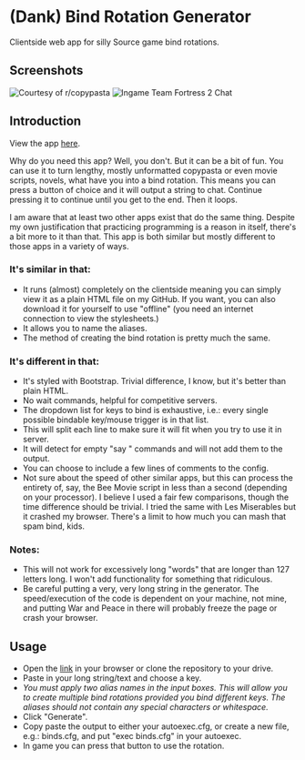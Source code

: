 # (Dank) Bind Rotation Generator
Clientside web app for silly Source game bind rotations.
 
## Screenshots

![Courtesy of r/copypasta](http://i.imgur.com/7MJri4E.png "navyseal")
![Ingame Team Fortress 2 Chat](http://i.imgur.com/0aGrpFx.png "demoman?")

## Introduction

View the app [here](https://paced.github.io/bind-rotation-generator/).

Why do you need this app? Well, you don't. But it can be a bit of fun. You can use it to turn lengthy, mostly unformatted copypasta or even movie scripts, novels, what have you into a bind rotation. This means you can press a button of choice and it will output a string to chat. Continue pressing it to continue until you get to the end. Then it loops.

I am aware that at least two other apps exist that do the same thing. Despite my own justification that practicing programming is a reason in itself, there's a bit more to it than that. This app is both similar but mostly different to those apps in a variety of ways.

### It's similar in that:

- It runs (almost) completely on the clientside meaning you can simply view it as a plain HTML file on my GitHub. If you want, you can also download it for yourself to use "offline" (you need an internet connection to view the stylesheets.)
- It allows you to name the aliases.
- The method of creating the bind rotation is pretty much the same.

### It's different in that:

- It's styled with Bootstrap. Trivial difference, I know, but it's better than plain HTML.
- No wait commands, helpful for competitive servers.
- The dropdown list for keys to bind is exhaustive, i.e.: every single possible bindable key/mouse trigger is in that list.
- This will split each line to make sure it will fit when you try to use it in server.
- It will detect for empty "say " commands and will not add them to the output.
- You can choose to include a few lines of comments to the config.
- Not sure about the speed of other similar apps, but this can process the entirety of, say, the Bee Movie script in less than a second (depending on your processor). I believe I used a fair few comparisons, though the time difference should be trivial. I tried the same with Les Miserables but it crashed my browser. There's a limit to how much you can mash that spam bind, kids.

### Notes:

- This will not work for excessively long "words" that are longer than 127 letters long. I won't add functionality for something that ridiculous.
- Be careful putting a very, very long string in the generator. The speed/execution of the code is dependent on your machine, not mine, and putting War and Peace in there will probably freeze the page or crash your browser.

## Usage

- Open the [link](https://paced.github.io/bind-rotation-generator/) in your browser or clone the repository to your drive.
- Paste in your long string/text and choose a key.
- *You must apply two alias names in the input boxes. This will allow you to create multiple bind rotations provided you bind different keys. The aliases should not contain any special characters or whitespace.*
- Click "Generate".
- Copy paste the output to either your autoexec.cfg, or create a new file, e.g.: binds.cfg, and put "exec binds.cfg" in your autoexec.
- In game you can press that button to use the rotation.

